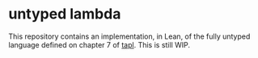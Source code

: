 # untyped lambda

This repository contains an implementation, in Lean, of the fully untyped language defined on chapter 7 of [tapl](https://www.cis.upenn.edu/~bcpierce/tapl/).
This is still WIP.
